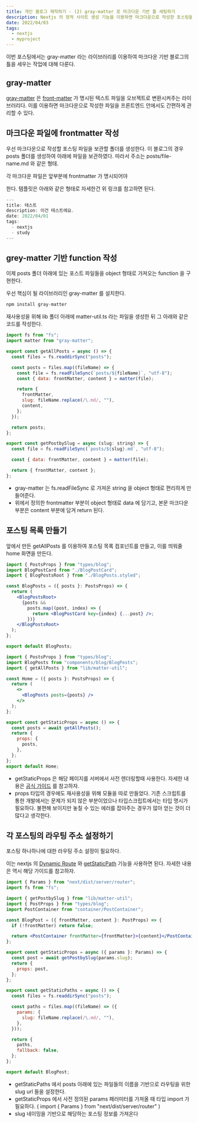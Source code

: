 ```yaml
---
title: 개인 블로그 제작하기 - (2) gray-matter 로 마크다운 기반 틀 세팅하기
description: Nextjs 의 정적 사이트 생성 기능을 이용하면 마크다운으로 작성한 포스팅을 등록한 이후에도 라우팅 추가나 수정없이 수정 배포가 가능합니다. 이 포스팅에서는 마크다운 파일의 메타데이터를 관리해주는 gray-matter 라이브러리를 이용하여 마크다운 기반 정적 사이트의 기반을 만드는 작업에 대해 설명합니다.
date: 2022/04/03
tags:
  - nextjs
  - myproject
---
```


이번 포스팅에서는 gray-matter 라는 라이브러리를 이용하여 마크다운 기반 블로그의 틀을 세우는 작업에 대해 다룬다.

## gray-matter

[gray-matter](https://www.npmjs.com/package/gray-matter) 은 [front-matter](https://hexo.io/ko/docs/front-matter.html) 가 명시된 텍스트 파일을 오브젝트로 변환시켜주는 라이브러리다.
이를 이용하면 마크다운으로 작성한 파일을 프론트엔드 안에서도 간편하게 관리할 수 있다.

## 마크다운 파일에 frontmatter 작성

우선 마크다운으로 작성할 포스팅 파일을 보관할 폴더를 생성한다. 이 블로그의 경우 posts 폴더를 생성하여 아래에 파일을 보관하였다. 따라서 주소는 posts/file-name.md 와 같은 형태.

각 마크다운 파일은 앞부분에 frontmatter 가 명시되어야

한다. 템플릿은 아래와 같은 형태로 자세한건 위 링크를 참고하면 된다.

```jsx
---
title: 테스트
description: 이건 테스트에요.
date: 2022/04/01
tags:
  - nextjs
  - study
---
```

## grey-matter 기반 function 작성

이제 posts 폴더 아래에 있는 포스트 파일들을 object 형태로 가져오는 function 을 구현한다.

우선 핵심이 될 라이브러리인 gray-matter 를 설치한다.

```jsx
npm install gray-matter
```

재사용성을 위해 lib 폴더 아래에 matter-util.ts 라는 파일을 생성한 뒤 그 아래와 같은 코드를 작성한다.

```jsx
import fs from "fs";
import matter from "gray-matter";

export const getAllPosts = async () => {
  const files = fs.readdirSync("posts");

  const posts = files.map((fileName) => {
    const file = fs.readFileSync(`posts/${fileName}`, "utf-8");
    const { data: frontMatter, content } = matter(file);

    return {
      frontMatter,
      slug: fileName.replace(/\.md/, ""),
      content,
    };
  });

  return posts;
};

export const getPostbySlug = async (slug: string) => {
  const file = fs.readFileSync(`posts/${slug}.md`, "utf-8");

  const { data: frontMatter, content } = matter(file);

  return { frontMatter, content };
};
```

- gray-matter 는 fs.readFileSync 로 가져온 string 을 object 형태로 편리하게 만들어준다.
- 위에서 정의한 frontmatter 부분이 object 형태로 data 에 담기고, 본문 마크다운 부분은 content 부분에 담겨 return 된다.

## 포스팅 목록 만들기

앞에서 만든 getAllPosts 를 이용하여 포스팅 목록 컴포넌트를 만들고, 이를 띄워줄 home 화면을 만든다.

```jsx
import { PostsProps } from "types/blog";
import BlogPostCard from "./BlogPostCard";
import { BlogPostsRoot } from "./BlogPosts.styled";

const BlogPosts = ({ posts }: PostsProps) => {
  return (
    <BlogPostsRoot>
      {posts &&
        posts.map((post, index) => {
          return <BlogPostCard key={index} {...post} />;
        })}
    </BlogPostsRoot>
  );
};

export default BlogPosts;
```

```jsx
import { PostsProps } from "types/blog";
import BlogPosts from "components/blog/BlogPosts";
import { getAllPosts } from "lib/matter-util";

const Home = ({ posts }: PostsProps) => {
  return (
    <>
      <BlogPosts posts={posts} />
    </>
  );
};

export const getStaticProps = async () => {
  const posts = await getAllPosts();
  return {
    props: {
      posts,
    },
  };
};
export default Home;
```

- getStaticProps 은 해당 페이지를 서버에서 사전 렌더링할때 사용한다. 자세한 내용은 [공식 가이드](https://nextjs.org/docs/basic-features/data-fetching/get-static-props) 를 참고하자.
- props 타입의 경우에도 재사용성을 위해 모듈을 따로 만들었다. 기존 스크립트를 통한 개발에서는 문제가 되지 않은 부분이었으나 타입스크립트에서는 타입 명시가 필요하다. 불편해 보이지만 놓칠 수 있는 에러를 잡아주는 경우가 많아 얻는 것이 더 많다고 생각한다.

## 각 포스팅의 라우팅 주소 설정하기

포스팅 하나하나에 대한 라우팅 주소 설정이 필요하다.

이는 nextjs 의 [Dynamic Route](https://nextjs.org/docs/routing/dynamic-routes) 와 [getStaticPath](https://nextjs.org/docs/basic-features/data-fetching/get-static-paths) 기능을 사용하면 된다. 자세한 내용은 역시 해당 가이드를 참고하자.

```jsx
import { Params } from "next/dist/server/router";
import fs from "fs";

import { getPostbySlug } from "lib/matter-util";
import { PostProps } from "types/blog";
import PostContainer from "container/PostContainer";

const BlogPost = ({ frontMatter, content }: PostProps) => {
  if (!frontMatter) return false;

  return <PostContainer frontMatter={frontMatter}>{content}</PostContainer>;
};

export const getStaticProps = async ({ params }: Params) => {
  const post = await getPostbySlug(params.slug);
  return {
    props: post,
  };
};

export const getStaticPaths = async () => {
  const files = fs.readdirSync("posts");

  const paths = files.map((fileName) => ({
    params: {
      slug: fileName.replace(/\.md/, ""),
    },
  }));

  return {
    paths,
    fallback: false,
  };
};

export default BlogPost;
```

- getStaticPaths 에서 posts 아래에 있는 파일들의 이름을 기반으로 라우팅을 위한 slug url 들을 설정한다.
- getStaticProps 에서 사전 정의된 params 패러미터를 가져올 때 타입 import 가 필요하다. ( import { Params } from "next/dist/server/router" )
- slug 네이밍을 기반으로 해당하는 포스팅 정보를 가져온다

